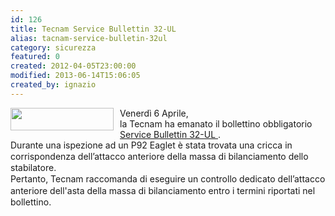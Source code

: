 ```yaml
---
id: 126
title: Tecnam Service Bullettin 32-UL
alias: tacnam-service-bulletin-32ul
category: sicurezza
featured: 0
created: 2012-04-05T23:00:00
modified: 2013-06-14T15:06:05
created_by: ignazio
---
```

<p>
 <img border="0" height="36" src="images/stories/logo-Tecnam.gif" style="float: left; padding-right: 10px; padding-bottom: 10px;" width="165"/>
 Venerdì 6 Aprile,
 <br/>
 la Tecnam ha emanato il bollettino obbligatorio
 <a href="dmdocuments/Tecnam.SB032-UL.pdf" target="_blank" title="Tecnam SB 22 -UL">
  Service Bullettin 32-UL
 </a>
 .
 <br/>
 <span style="line-height: 1.3em;">
  Durante una ispezione ad un P92 Eaglet è stata trovata una cricca in corrispondenza dell’attacco anteriore della massa di bilanciamento dello stabilatore.
 </span>
 <br/>
 <span style="line-height: 1.3em;">
  Pertanto, Tecnam raccomanda di eseguire un controllo dedicato dell’attacco anteriore dell'asta della massa di bilanciamento entro i termini riportati nel bollettino.
 </span>
</p>
